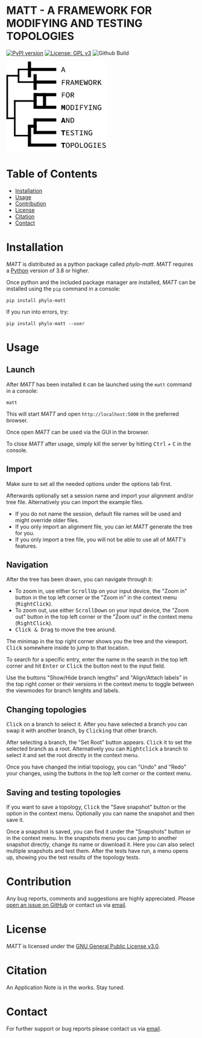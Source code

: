# MATT - A FRAMEWORK FOR MODIFYING AND TESTING TOPOLOGIES

[![PyPI version](https://badge.fury.io/py/phylo-matt.svg)](https://pypi.org/project/phylo-matt/)
[![License: GPL v3](https://img.shields.io/badge/License-GPLv3-blue.svg)](https://www.gnu.org/licenses/gpl-3.0)
![Github Build](https://github.com/BIONF/MATT/workflows/build/badge.svg)

![MATT](https://raw.githubusercontent.com/BIONF/MATT/master/matt/static/logo.png)

# Table of Contents
* [Installation](#installation)
* [Usage](#usage)
* [Contribution](#contribution)
* [License](#license)
* [Citation](#citation)
* [Contact](contact)

# Installation
*MATT* is distributed as a python package called *phylo-matt*. *MATT* requires a
[Python](https://www.python.org/downloads/) version of 3.8 or higher.

Once python and the included package manager are installed, *MATT* can be installed using the `pip` command in a
console:
```
pip install phylo-matt
```
If you run into errors, try:
```
pip install phylo-matt --user
```

# Usage
## Launch
After *MATT* has been installed it can be launched using the `matt` command in a console:
```
matt
```

This will start *MATT* and open `http://localhost:5000` in the preferred browser.

Once open *MATT* can be used via the GUI in the browser.

To close *MATT* after usage, simply kill the server by hitting <kbd>Ctrl</kbd> + <kbd>C</kbd> in the console.

## Import
Make sure to set all the needed options under the options tab first.

Afterwards optionally set a session name and import your alignment and/or tree file.
Alternatively you can import the example files.
- If you do not name the session, default file names will be used and might override older files.
- If you only import an alignment file, you can let *MATT* generate the tree for you.
- If you only import a tree file, you will not be able to use all of *MATT's* features.

## Navigation

After the tree has been drawn, you can navigate through it:
- To zoom in, use either <kbd>ScrollUp</kbd> on your input device,
the "Zoom in" button in the top left corner
or the "Zoom in" in the context menu (<kbd>RightClick</kbd>).
- To zoom out, use either <kbd>ScrollDown</kbd> on your input device,
the "Zoom out" button in the top left corner
or the "Zoom out" in the context menu (<kbd>RightClick</kbd>).
- <kbd>Click & Drag</kbd> to move the tree around.

The minimap in the top right corner shows you the tree and the viewport.
<kbd>Click</kbd> somewhere inside to jump to that location.

To search for a specific entry, enter the name in the search in the top left corner and hit <kbd>Enter</kbd>
or <kbd>Click</kbd> the button next to the input field.

Use the buttons "Show/Hide branch lengths" and "Align/Attach labels" in the top right corner
or their versions in the context menu to toggle between the viewmodes for branch lenghts and labels.

## Changing topologies
<kbd>Click</kbd> on a branch to select it. After you have selected a branch you can swap it with another branch,
by <kbd>Clicking</kbd> that other branch.

After selecting a branch, the "Set Root" button appears. <kbd>Click</kbd> it to set the selected branch as a root.
Alternatively you can <kbd>Rightclick</kbd> a branch to select it and set the root directly in the context menu.

Once you have changed the initial topology, you can "Undo" and "Redo" your changes,
using the buttons in the top left corner or the context menu.

## Saving and testing topologies
If you want to save a topology, <kbd>Click</kbd> the "Save snapshot" button or the option in the context menu.
Optionally you can name the snapshot and then save it.

Once a snapshot is saved, you can find it under the "Snapshots" button or in the context menu.
In the snapshots menu you can jump to another snapshot directly, change its name or download it.
Here you can also select multiple snapshots and test them.
After the tests have run, a menu opens up, showing you the test results of the topology tests.

# Contribution
Any bug reports, comments and suggestions are highly appreciated. Please
[open an issue on GitHub](https://github.com/BIONF/MATT/issues/new) or contact us via [email](mailto:jeffgower98@gmail.com).

# License
*MATT* is licensed under the [GNU General Public License v3.0](https://github.com/BIONF/MATT/blob/mater/LICENSE).

# Citation
An Application Note is in the works. Stay tuned.

# Contact
For further support or bug reports please contact us via [email](mailto:jeffgower98@gmail.com).
